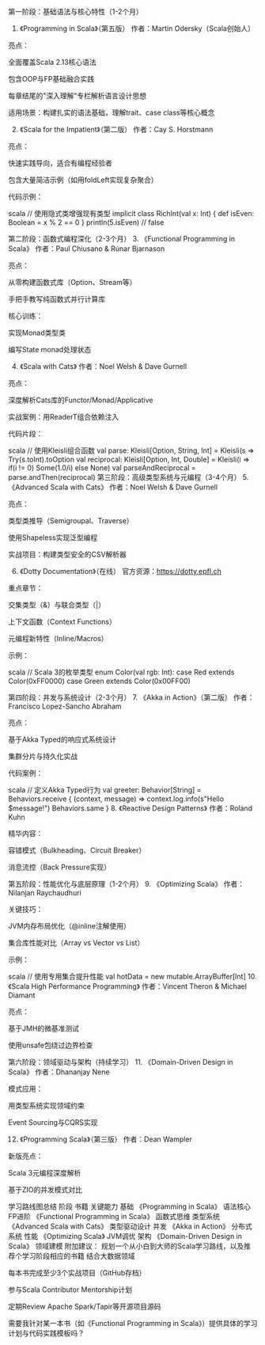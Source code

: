 第一阶段：基础语法与核心特性（1-2个月）
1. 《Programming in Scala》（第五版）
   作者：Martin Odersky（Scala创始人）

亮点：

全面覆盖Scala 2.13核心语法

包含OOP与FP基础融合实践

每章结尾的"深入理解"专栏解析语言设计思想

适用场景：构建扎实的语法基础，理解trait、case class等核心概念

2. 《Scala for the Impatient》（第二版）
   作者：Cay S. Horstmann

亮点：

快速实践导向，适合有编程经验者

包含大量简洁示例（如用foldLeft实现复杂聚合）

代码示例：

scala
// 使用隐式类增强现有类型
implicit class RichInt(val x: Int) {
def isEven: Boolean = x % 2 == 0
}
println(5.isEven)  // false


第二阶段：函数式编程深化（2-3个月）
3. 《Functional Programming in Scala》
   作者：Paul Chiusano & Rúnar Bjarnason

亮点：

从零构建函数式库（Option、Stream等）

手把手教写纯函数式并行计算库

核心训练：

实现Monad类型类

编写State monad处理状态

4. 《Scala with Cats》
   作者：Noel Welsh & Dave Gurnell

亮点：

深度解析Cats库的Functor/Monad/Applicative

实战案例：用ReaderT组合依赖注入

代码片段：

scala
// 使用Kleisli组合函数
val parse: Kleisli[Option, String, Int] = Kleisli(s => Try(s.toInt).toOption
val reciprocal: Kleisli[Option, Int, Double] = Kleisli(i => if(i != 0) Some(1.0/i) else None)
val parseAndReciprocal = parse.andThen(reciprocal)
第三阶段：高级类型系统与元编程（3-4个月）
5. 《Advanced Scala with Cats》
   作者：Noel Welsh & Dave Gurnell

亮点：

类型类推导（Semigroupal、Traverse）

使用Shapeless实现泛型编程

实战项目：构建类型安全的CSV解析器

6. 《Dotty Documentation》（在线）
   官方资源：https://dotty.epfl.ch

重点章节：

交集类型（&）与联合类型（|）

上下文函数（Context Functions）

元编程新特性（Inline/Macros）

示例：

scala
// Scala 3的枚举类型
enum Color(val rgb: Int):
case Red   extends Color(0xFF0000)
case Green extends Color(0x00FF00)


第四阶段：并发与系统设计（2-3个月）
7. 《Akka in Action》（第二版）
   作者：Francisco Lopez-Sancho Abraham

亮点：

基于Akka Typed的响应式系统设计

集群分片与持久化实战

代码案例：

scala
// 定义Akka Typed行为
val greeter: Behavior[String] = Behaviors.receive { (context, message) =>
context.log.info(s"Hello $message!")
Behaviors.same
}
8. 《Reactive Design Patterns》
   作者：Roland Kuhn

精华内容：

容错模式（Bulkheading、Circuit Breaker）

消息流控（Back Pressure实现）

第五阶段：性能优化与底层原理（1-2个月）
9. 《Optimizing Scala》
   作者：Nilanjan Raychaudhuri

关键技巧：

JVM内存布局优化（@inline注解使用）

集合库性能对比（Array vs Vector vs List）

示例：

scala
// 使用专用集合提升性能
val hotData = new mutable.ArrayBuffer[Int]
10. 《Scala High Performance Programming》
    作者：Vincent Theron & Michael Diamant

亮点：

基于JMH的微基准测试

使用unsafe包绕过边界检查

第六阶段：领域驱动与架构（持续学习）
11. 《Domain-Driven Design in Scala》
    作者：Dhananjay Nene

模式应用：

用类型系统实现领域约束

Event Sourcing与CQRS实现

12. 《Programming Scala》（第三版）
    作者：Dean Wampler

新版亮点：

Scala 3元编程深度解析

基于ZIO的并发模式对比

学习路线图总结
阶段	书籍	关键能力
基础	《Programming in Scala》	语法核心
FP进阶	《Functional Programming in Scala》	函数式思维
类型系统	《Advanced Scala with Cats》	类型驱动设计
并发	《Akka in Action》	分布式系统
性能	《Optimizing Scala》	JVM调优
架构	《Domain-Driven Design in Scala》	领域建模
附加建议：
规划一个从小白到大师的Scala学习路线，以及推荐个学习阶段相应的书籍 结合大数据领域

每本书完成至少3个实战项目（GitHub存档）

参与Scala Contributor Mentorship计划

定期Review Apache Spark/Tapir等开源项目源码

需要我针对某一本书（如《Functional Programming in Scala》）提供具体的学习计划与代码实践模板吗？